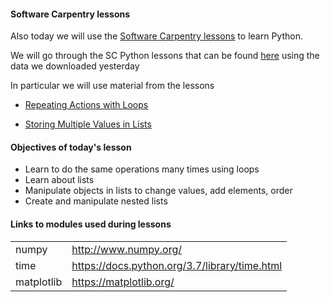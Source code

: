 #### Software Carpentry lessons 

Also today we will use the [Software Carpentry lessons](https://software-carpentry.org/lessons/) to learn Python. 


We will go through the SC Python lessons that can be found [here](http://swcarpentry.github.io/python-novice-inflammation/) using the data we downloaded yesterday 


In particular we will use material from the lessons 

- [Repeating Actions with Loops](http://swcarpentry.github.io/python-novice-inflammation/02-loop/index.html)

- [Storing Multiple Values in Lists](http://swcarpentry.github.io/python-novice-inflammation/03-lists/index.html)

#### Objectives of today's lesson 
- Learn to do the same operations many times using loops 
- Learn about lists 
- Manipulate objects in lists to change values, add elements, order  
- Create and manipulate nested lists


#### Links to modules used during lessons 
| | |
|----|----|
|numpy |http://www.numpy.org/ |
|time | https://docs.python.org/3.7/library/time.html | 
|matplotlib | https://matplotlib.org/ | 

